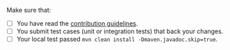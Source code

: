<!--
Thank you for proposing a pull request. This template will guide you through the essential steps necessary for a pull request.
-->
Make sure that:

- [ ] You have read the [contribution guidelines](https://dromara.org/en-us/docs/hmily/contributor.html).
- [ ] You submit test cases (unit or integration tests) that back your changes.
- [ ] Your local test passed `mvn clean install -Dmaven.javadoc.skip=true`.
